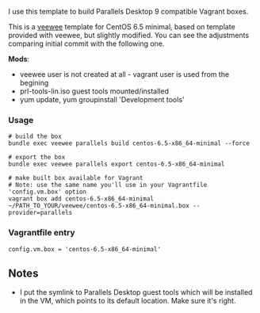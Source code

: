 I use this template to build Parallels Desktop 9 compatible Vagrant boxes.

This is a [veewee](https://github.com/jedi4ever/veewee) template for CentOS 6.5 minimal, based on template provided with veewee, but slightly modified. You can see the adjustments comparing initial commit with the following one.

**Mods**:

* veewee user is not created at all - vagrant user is used from the begining
* prl-tools-lin.iso guest tools mounted/installed
* yum update, yum groupinstall 'Development tools'

### Usage

```
# build the box
bundle exec veewee parallels build centos-6.5-x86_64-minimal --force

# export the box
bundle exec veewee parallels export centos-6.5-x86_64-minimal

# make built box available for Vagrant
# Note: use the same name you'll use in your Vagrantfile 'config.vm.box' option
vagrant box add centos-6.5-x86_64-minimal ~/PATH_TO_YOUR/veewee/centos-6.5-x86_64-minimal.box --provider=parallels
```

### Vagrantfile entry

```
config.vm.box = 'centos-6.5-x86_64-minimal'
```

## Notes

* I put the symlink to Parallels Desktop guest tools which will be installed in the VM, which points to its default location. Make sure it's right.
